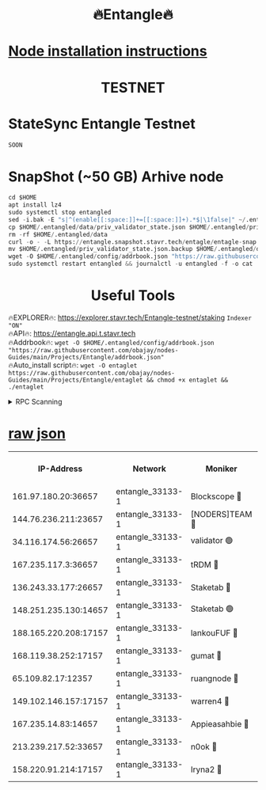 <h1 align="center"> 🔥Entangle🔥</h1>

[Node installation instructions](https://github.com/obajay/nodes-Guides/tree/main/Projects/Entangle)
=

<h1 align="center"> TESTNET</h1>

# StateSync Entangle Testnet
```python
SOON
```
# SnapShot (~50 GB) Arhive node
```python
cd $HOME
apt install lz4
sudo systemctl stop entangled
sed -i.bak -E "s|^(enable[[:space:]]+=[[:space:]]+).*$|\1false|" ~/.entangled/config/config.toml
cp $HOME/.entangled/data/priv_validator_state.json $HOME/.entangled/priv_validator_state.json.backup
rm -rf $HOME/.entangled/data
curl -o - -L https://entangle.snapshot.stavr.tech/entagle/entagle-snap.tar.lz4 | lz4 -c -d - | tar -x -C $HOME/.entangled --strip-components 2
mv $HOME/.entangled/priv_validator_state.json.backup $HOME/.entangled/data/priv_validator_state.json
wget -O $HOME/.entangled/config/addrbook.json "https://raw.githubusercontent.com/obajay/nodes-Guides/main/Projects/Entangle/addrbook.json"
sudo systemctl restart entangled && journalctl -u entangled -f -o cat
```
 <h1 align="center"> Useful Tools</h1>
 
🔥EXPLORER🔥: https://explorer.stavr.tech/Entangle-testnet/staking        `Indexer "ON"` \
🔥API🔥:      https://entangle.api.t.stavr.tech \
🔥Addrbook🔥: ```wget -O $HOME/.entangled/config/addrbook.json "https://raw.githubusercontent.com/obajay/nodes-Guides/main/Projects/Entangle/addrbook.json"``` \
🔥Auto_install script🔥:  `wget -O entaglet https://raw.githubusercontent.com/obajay/nodes-Guides/main/Projects/Entangle/entaglet && chmod +x entaglet && ./entaglet`


<details>
<summary>RPC Scanning</summary>

<h2 align="center"> We scan nodes in real time every 4 hours. And we provide the final result of RPC endpoints.
We cannot influence the operation of these nodes in any way. </h2>


```python
If Voting Power is higher than 0 --> then the Node is a validator of the network and may be subject to attack and be a potential threat to the chain.
```
```python
We marked such validators with a red symbol
```

</details>

[raw json](https://rpc-check.entangt.stavr.tech/entangt/rpc-entangt-result.json)
=


<table><tr><th>IP-Address</th><th>Network</th><th>Moniker</th><th>Latest Block Height</th><th>Earliest Block Height</th><th>Catching Up</th><th>Tx Index</th><th>Voting Power</th><th>Scan Time</th></tr><tr><td>161.97.180.20:36657</td><td>entangle_33133-1</td><td>Blockscope 🔴</td><td>1869545</td><td>1</td><td>False</td><td>off</td><td>260910631668846</td><td>2024-01-26T17:04:24.623832518UTC</td></tr><tr><td>144.76.236.211:23657</td><td>entangle_33133-1</td><td>[NODERS]TEAM 🔴</td><td>1869548</td><td>1</td><td>False</td><td>off</td><td>27050243670028437</td><td>2024-01-26T17:04:37.033026475UTC</td></tr><tr><td>34.116.174.56:26657</td><td>entangle_33133-1</td><td>validator 🟢</td><td>1869550</td><td>1</td><td>False</td><td>on</td><td>0</td><td>2024-01-26T17:04:43.758332415UTC</td></tr><tr><td>167.235.117.3:36657</td><td>entangle_33133-1</td><td>tRDM 🔴</td><td>1869550</td><td>1</td><td>False</td><td>on</td><td>157323948832723</td><td>2024-01-26T17:04:44.999117101UTC</td></tr><tr><td>136.243.33.177:26657</td><td>entangle_33133-1</td><td>Staketab 🔴</td><td>1869548</td><td>660001</td><td>False</td><td>on</td><td>122591140155031</td><td>2024-01-26T17:04:39.313731823UTC</td></tr><tr><td>148.251.235.130:14657</td><td>entangle_33133-1</td><td>Staketab 🟢</td><td>1869545</td><td>660801</td><td>False</td><td>on</td><td>0</td><td>2024-01-26T17:04:24.276082599UTC</td></tr><tr><td>188.165.220.208:17157</td><td>entangle_33133-1</td><td>lankouFUF 🔴</td><td>1869548</td><td>725001</td><td>False</td><td>on</td><td>312957857450251</td><td>2024-01-26T17:04:29.792203315UTC</td></tr><tr><td>168.119.38.252:17157</td><td>entangle_33133-1</td><td>gumat 🔴</td><td>1869547</td><td>962001</td><td>False</td><td>on</td><td>322266742428206</td><td>2024-01-26T17:04:29.419918618UTC</td></tr><tr><td>65.109.82.17:12357</td><td>entangle_33133-1</td><td>ruangnode 🔴</td><td>1869545</td><td>1312001</td><td>False</td><td>off</td><td>441843071556343</td><td>2024-01-26T17:04:25.087328738UTC</td></tr><tr><td>149.102.146.157:17157</td><td>entangle_33133-1</td><td>warren4 🔴</td><td>1869548</td><td>1436001</td><td>False</td><td>on</td><td>485006183854259</td><td>2024-01-26T17:04:36.744695917UTC</td></tr><tr><td>167.235.14.83:14657</td><td>entangle_33133-1</td><td>Appieasahbie 🔴</td><td>1869550</td><td>1716001</td><td>False</td><td>on</td><td>44123292301989996</td><td>2024-01-26T17:04:44.683815128UTC</td></tr><tr><td>213.239.217.52:33657</td><td>entangle_33133-1</td><td>n0ok 🔴</td><td>1869550</td><td>1769550</td><td>False</td><td>off</td><td>46574465273662988</td><td>2024-01-26T17:04:43.990970148UTC</td></tr><tr><td>158.220.91.214:17157</td><td>entangle_33133-1</td><td>Iryna2 🔴</td><td>1869550</td><td>1822001</td><td>False</td><td>on</td><td>298476322778473</td><td>2024-01-26T17:04:44.396820995UTC</td></tr></table>

